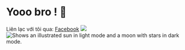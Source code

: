 # Yooo bro ! 👋
Liên lạc với tôi qua: [Facebook](https://www.facebook.com/zyassuo)
![](https://media.giphy.com/media/v1.Y2lkPTc5MGI3NjExdW5qY2ozMGg2bm1venh4YXozYTdqbmdlN2xvN2I3anpldjJtZHV2ZCZlcD12MV9pbnRlcm5hbF9naWZfYnlfaWQmY3Q9Zw/JIX9t2j0ZTN9S/giphy.gif)
<picture>
  <source media="(prefers-color-scheme: dark)" srcset="https://pin.it/2vwsy77l7">
  <source media="(prefers-color-scheme: light)" srcset="https://devo.vn/wp-content/uploads/2023/01/meo-cam-sung.jpg">
  <img alt="Shows an illustrated sun in light mode and a moon with stars in dark mode." src="">
</picture>

<!--
**zienk/zienk** is a ✨ _special_ ✨ repository because its `README.md` (this file) appears on your GitHub profile.

Here are some ideas to get you started:

- 🔭 I’m currently working on ...
- 🌱 I’m currently learning ...
- 👯 I’m looking to collaborate on ...
- 🤔 I’m looking for help with ...
- 💬 Ask me about ...
- 📫 How to reach me: ...
- 😄 Pronouns: ...
- ⚡ Fun fact: ...
-->
